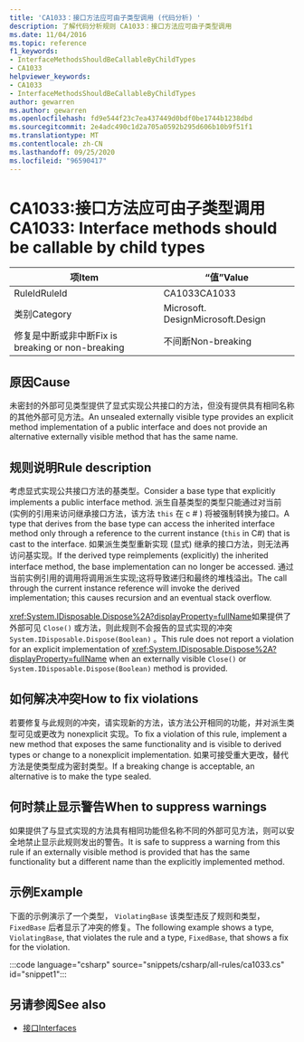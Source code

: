 ```yaml
---
title: 'CA1033：接口方法应可由子类型调用 (代码分析) '
description: 了解代码分析规则 CA1033：接口方法应可由子类型调用
ms.date: 11/04/2016
ms.topic: reference
f1_keywords:
- InterfaceMethodsShouldBeCallableByChildTypes
- CA1033
helpviewer_keywords:
- CA1033
- InterfaceMethodsShouldBeCallableByChildTypes
author: gewarren
ms.author: gewarren
ms.openlocfilehash: fd9e544f23c7ea437449d0bdf0be1744b1238dbd
ms.sourcegitcommit: 2e4adc490c1d2a705a0592b295d606b10b9f51f1
ms.translationtype: MT
ms.contentlocale: zh-CN
ms.lasthandoff: 09/25/2020
ms.locfileid: "96590417"
---
```

# <a name="ca1033-interface-methods-should-be-callable-by-child-types"></a><span data-ttu-id="5ecc7-103">CA1033:接口方法应可由子类型调用</span><span class="sxs-lookup"><span data-stu-id="5ecc7-103">CA1033: Interface methods should be callable by child types</span></span>

| <span data-ttu-id="5ecc7-104">项</span><span class="sxs-lookup"><span data-stu-id="5ecc7-104">Item</span></span>                                     | <span data-ttu-id="5ecc7-105">“值”</span><span class="sxs-lookup"><span data-stu-id="5ecc7-105">Value</span></span>            |
|------------------------------------------|------------------|
| <span data-ttu-id="5ecc7-106">RuleId</span><span class="sxs-lookup"><span data-stu-id="5ecc7-106">RuleId</span></span>                                   | <span data-ttu-id="5ecc7-107">CA1033</span><span class="sxs-lookup"><span data-stu-id="5ecc7-107">CA1033</span></span>           |
| <span data-ttu-id="5ecc7-108">类别</span><span class="sxs-lookup"><span data-stu-id="5ecc7-108">Category</span></span>                                 | <span data-ttu-id="5ecc7-109">Microsoft. Design</span><span class="sxs-lookup"><span data-stu-id="5ecc7-109">Microsoft.Design</span></span> |
| <span data-ttu-id="5ecc7-110">修复是中断或非中断</span><span class="sxs-lookup"><span data-stu-id="5ecc7-110">Fix is breaking or non-breaking</span></span> | <span data-ttu-id="5ecc7-111">不间断</span><span class="sxs-lookup"><span data-stu-id="5ecc7-111">Non-breaking</span></span>     |

## <a name="cause"></a><span data-ttu-id="5ecc7-112">原因</span><span class="sxs-lookup"><span data-stu-id="5ecc7-112">Cause</span></span>

<span data-ttu-id="5ecc7-113">未密封的外部可见类型提供了显式实现公共接口的方法，但没有提供具有相同名称的其他外部可见方法。</span><span class="sxs-lookup"><span data-stu-id="5ecc7-113">An unsealed externally visible type provides an explicit method implementation of a public interface and does not provide an alternative externally visible method that has the same name.</span></span>

## <a name="rule-description"></a><span data-ttu-id="5ecc7-114">规则说明</span><span class="sxs-lookup"><span data-stu-id="5ecc7-114">Rule description</span></span>

<span data-ttu-id="5ecc7-115">考虑显式实现公共接口方法的基类型。</span><span class="sxs-lookup"><span data-stu-id="5ecc7-115">Consider a base type that explicitly implements a public interface method.</span></span> <span data-ttu-id="5ecc7-116">派生自基类型的类型只能通过对当前 (实例的引用来访问继承接口方法，该方法 `this` 在 c # ) 将被强制转换为接口。</span><span class="sxs-lookup"><span data-stu-id="5ecc7-116">A type that derives from the base type can access the inherited interface method only through a reference to the current instance (`this` in C#) that is cast to the interface.</span></span> <span data-ttu-id="5ecc7-117">如果派生类型重新实现 (显式) 继承的接口方法，则无法再访问基实现。</span><span class="sxs-lookup"><span data-stu-id="5ecc7-117">If the derived type reimplements (explicitly) the inherited interface method, the base implementation can no longer be accessed.</span></span> <span data-ttu-id="5ecc7-118">通过当前实例引用的调用将调用派生实现;这将导致递归和最终的堆栈溢出。</span><span class="sxs-lookup"><span data-stu-id="5ecc7-118">The call through the current instance reference will invoke the derived implementation; this causes recursion and an eventual stack overflow.</span></span>

<span data-ttu-id="5ecc7-119"><xref:System.IDisposable.Dispose%2A?displayProperty=fullName>如果提供了外部可见 `Close()` 或方法，则此规则不会报告的显式实现的冲突 `System.IDisposable.Dispose(Boolean)` 。</span><span class="sxs-lookup"><span data-stu-id="5ecc7-119">This rule does not report a violation for an explicit implementation of <xref:System.IDisposable.Dispose%2A?displayProperty=fullName> when an externally visible `Close()` or `System.IDisposable.Dispose(Boolean)` method is provided.</span></span>

## <a name="how-to-fix-violations"></a><span data-ttu-id="5ecc7-120">如何解决冲突</span><span class="sxs-lookup"><span data-stu-id="5ecc7-120">How to fix violations</span></span>

<span data-ttu-id="5ecc7-121">若要修复与此规则的冲突，请实现新的方法，该方法公开相同的功能，并对派生类型可见或更改为 nonexplicit 实现。</span><span class="sxs-lookup"><span data-stu-id="5ecc7-121">To fix a violation of this rule, implement a new method that exposes the same functionality and is visible to derived types or change to a nonexplicit implementation.</span></span> <span data-ttu-id="5ecc7-122">如果可接受重大更改，替代方法是使类型成为密封类型。</span><span class="sxs-lookup"><span data-stu-id="5ecc7-122">If a breaking change is acceptable, an alternative is to make the type sealed.</span></span>

## <a name="when-to-suppress-warnings"></a><span data-ttu-id="5ecc7-123">何时禁止显示警告</span><span class="sxs-lookup"><span data-stu-id="5ecc7-123">When to suppress warnings</span></span>

<span data-ttu-id="5ecc7-124">如果提供了与显式实现的方法具有相同功能但名称不同的外部可见方法，则可以安全地禁止显示此规则发出的警告。</span><span class="sxs-lookup"><span data-stu-id="5ecc7-124">It is safe to suppress a warning from this rule if an externally visible method is provided that has the same functionality but a different name than the explicitly implemented method.</span></span>

## <a name="example"></a><span data-ttu-id="5ecc7-125">示例</span><span class="sxs-lookup"><span data-stu-id="5ecc7-125">Example</span></span>

<span data-ttu-id="5ecc7-126">下面的示例演示了一个类型， `ViolatingBase` 该类型违反了规则和类型， `FixedBase` 后者显示了冲突的修复。</span><span class="sxs-lookup"><span data-stu-id="5ecc7-126">The following example shows a type, `ViolatingBase`, that violates the rule and a type, `FixedBase`, that shows a fix for the violation.</span></span>

:::code language="csharp" source="snippets/csharp/all-rules/ca1033.cs" id="snippet1":::

## <a name="see-also"></a><span data-ttu-id="5ecc7-127">另请参阅</span><span class="sxs-lookup"><span data-stu-id="5ecc7-127">See also</span></span>

- [<span data-ttu-id="5ecc7-128">接口</span><span class="sxs-lookup"><span data-stu-id="5ecc7-128">Interfaces</span></span>](../../../csharp/programming-guide/interfaces/index.md)
